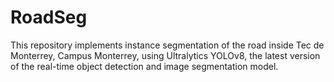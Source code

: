 # RoadSeg
This repository implements instance segmentation of the road inside Tec de Monterrey, Campus Monterrey, using Ultralytics YOLOv8, the latest version of the real-time object detection and image segmentation model.

